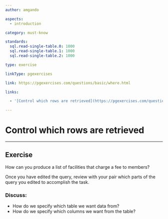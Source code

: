 ```yaml
---
author: amgando

aspects:
  - introduction

category: must-know

standards:
  sql.read-single-table.0: 1000
  sql.read-single-table.1: 1000
  sql.read-single-table.2: 1000

type: exercise

linkType: pgexercises

link: https://pgexercises.com/questions/basic/where.html

links:

  - '[Control which rows are retrieved](https://pgexercises.com/questions/basic/where.html){documentation}'

---
```


# Control which rows are retrieved

---
## Exercise

How can you produce a list of facilities that charge a fee to members?

Once you have edited the query, review with your pair which parts of the query you edited to accomplish the task.

### Discuss:
- How do we specify which table we want data from?
- How do we specify which columns we want from the table?

